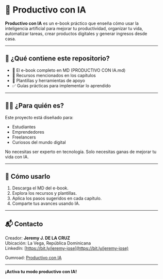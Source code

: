 # 📘 Productivo con IA

**Productivo con IA** es un e-book práctico que enseña cómo usar la inteligencia artificial para mejorar tu productividad, organizar tu vida, automatizar tareas, crear productos digitales y generar ingresos desde casa.

---

## 📂 ¿Qué contiene este repositorio?

- 📘 El e-book completo en MD (PRODUCTIVO CON IA.md)
- 🧠 Recursos mencionados en los capítulos
- 📂 Plantillas y herramientas de apoyo
- ✅ Guías prácticas para implementar lo aprendido

---

## 🧑‍💻 ¿Para quién es?

Este proyecto está diseñado para:
- Estudiantes
- Emprendedores
- Freelancers
- Curiosos del mundo digital

No necesitas ser experto en tecnología. Solo necesitas ganas de mejorar tu vida con IA.

---

## 🚀 Cómo usarlo

1. Descarga el MD del e-book.
2. Explora los recursos y plantillas.
3. Aplica los pasos sugeridos en cada capítulo.
4. Comparte tus avances usando IA.

---

## 📬 Contacto

Creador: **Jeremy J. DE LA CRUZ**  
Ubicación: La Vega, República Dominicana  
LinkedIn: [https://bit.ly/jeremy-jose](https://bit.ly/jeremy-jose)

Gumroad: [Productivo con IA](https://jeremyverse17.gumroad.com/l/bkgatr)

---

**¡Activa tu modo productivo con IA!**
